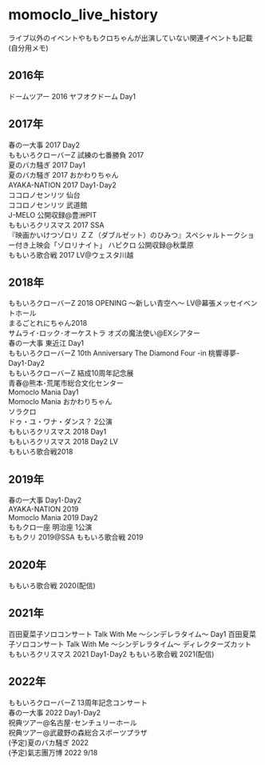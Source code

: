 # momoclo_live_history
ライブ以外のイベントやももクロちゃんが出演していない関連イベントも記載(自分用メモ)
## 2016年
ドームツアー 2016 ヤフオクドーム Day1
## 2017年
春の一大事 2017 Day2  
ももいろクローバーZ 試練の七番勝負 2017  
夏のバカ騒ぎ 2017 Day1  
夏のバカ騒ぎ 2017 おかわりちゃん  
AYAKA-NATION 2017 Day1･Day2  
ココロノセンリツ 仙台  
ココロノセンリツ 武道館  
J-MELO 公開収録@豊洲PIT   
ももいろクリスマス 2017 SSA  
『映画かいけつゾロリ ＺＺ（ダブルゼット）のひみつ』スペシャルトークショー付き上映会「ゾロリナイト」
ハピクロ 公開収録@秋葉原  
ももいろ歌合戦 2017 LV@ウェスタ川越  

## 2018年
ももいろクローバーZ 2018 OPENING ～新しい青空へ～ LV@幕張メッセイベントホール  
まるごとれにちゃん2018  
サムライ･ロック･オーケストラ オズの魔法使い@EXシアター  
春の一大事 東近江 Day1  
ももいろクローバーZ 10th Anniversary The Diamond Four -in 桃響導夢- Day1･Day2  
ももいろクローバーZ 結成10周年記念展  
青春@熊本･荒尾市総合文化センター  
Momoclo Mania Day1  
Momoclo Mania おかわりちゃん  
ソラクロ  
ドゥ・ユ・ワナ・ダンス？ 2公演  
ももいろクリスマス 2018 Day1  
ももいろクリスマス 2018 Day2 LV  
ももいろ歌合戦2018 

## 2019年
春の一大事 Day1･Day2  
AYAKA-NATION 2019  
Momoclo Mania 2019 Day2  
ももクロ一座 明治座 1公演  
ももクリ 2019@SSA
ももいろ歌合戦 2019

## 2020年
ももいろ歌合戦 2020(配信)

## 2021年
百田夏菜子ソロコンサート Talk With Me ～シンデレラタイム～ Day1
百田夏菜子ソロコンサート Talk With Me ～シンデレラタイム～ ディレクターズカット
ももいろクリスマス 2021 Day1･Day2
ももいろ歌合戦 2021(配信)

## 2022年
ももいろクローバーZ 13周年記念コンサート  
春の一大事 2022 Day1･Day2  
祝典ツアー@名古屋･センチュリーホール  
祝典ツアー@武蔵野の森総合スポーツプラザ  
(予定)夏のバカ騒ぎ 2022   
(予定)氣志團万博 2022 9/18  


